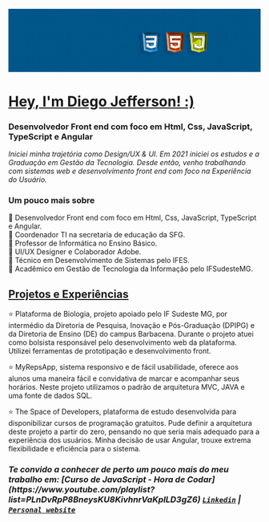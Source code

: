 
![](https://github.com/Diegojfsr/Diegojfsr/blob/main/Imagens/Capa%20Perfil.jpg)

# [Hey, I'm Diego Jefferson! :)](https:)
### Desenvolvedor Front end  com foco em Html, Css, JavaScript, TypeScript e Angular
<!-- <p> More: <a href="https://www.linkedin.com/in/diegojfsr/" rel="nofollow"><code>Linkedin</code></a> | <a href="https://diegojfsr.myportfolio.com/" rel="nofollow"><code>Personal website</code></a> </p> -->

<p><em>
  Iniciei minha trajetória como Design/UX & UI. 
  Em 2021 iniciei os estudos e a Graduação em Gestão da Tecnologia. 
  Desde então, venho trabalhando com sistemas web e desenvolvimento front end com foco na Experiência do Usuário.
</em></p>

### Um pouco mais sobre
  🌠 Desenvolvedor Front end  com foco em Html, Css, JavaScript, TypeScript e Angular. <br>
  🌠 Coordenador TI na secretaria de educação da SFG. <br>
  🌠 Professor de Informática no Ensino Básico. <br>
  🌠 UI/UX Designer e Colaborador Adobe. <br>
  🌠 Técnico em Desenvolvimento de Sistemas pelo IFES. <br>
  🌠 Acadêmico em Gestão de Tecnologia da Informação pelo IFSudesteMG. <br>


## [Projetos e Experiências](https:)

⭐ Plataforma de Biologia, projeto apoiado pelo IF Sudeste MG, por intermédio da Diretoria de Pesquisa, Inovação e Pós-Graduação (DPIPG) e da Diretoria de Ensino (DE) do campus Barbacena. Durante o projeto atuei como bolsista responsável pelo desenvolvimento web da plataforma. Utilizei ferramentas de prototipação e desenvolvimento front. <br>

⭐ MyRepsApp, sistema responsivo e de fácil usabilidade, oferece aos alunos uma maneira fácil e convidativa de marcar e acompanhar seus horários. Neste projeto utilizamos o padrão de arquitetura  MVC, JAVA e uma fonte de dados SQL. <br>

⭐ The Space of Developers, plataforma de estudo desenvolvida para disponibilizar cursos de programação gratuitos. Pude definir a arquitetura deste projeto a partir do zero, pensando no que seria mais adequado para a experiência dos usuários. Minha decisão de usar Angular, trouxe extrema flexibilidade e eficiência para o sistema. <br>

<h3><em>
  Te convido a conhecer de perto um pouco mais do meu trabalho em:
  [Curso de JavaScript - Hora de Codar](https://www.youtube.com/playlist?list=PLnDvRpP8BneysKU8KivhnrVaKpILD3gZ6)
    <a href="https://www.linkedin.com/in/diegojfsr/"><code>Linkedin</code></a> | 
    <a href="https://diegojfsr.myportfolio.com/"><code>Personal website</code></a></li>
</em></h3>



<!--
## [Projetos e Experiências](https:)

<p float="center">
  <a href="https:"> <img src="https://github.com/Diegojfsr/Diegojfsr/blob/main/Imagens/Proj1.jpg" width="250"/></a>
  <a href="https:"> <img src="https://github.com/Diegojfsr/Diegojfsr/blob/main/Imagens/Proj2.jpg" width="250"/></a>
  <a href="https:"> <img src="https://github.com/Diegojfsr/Diegojfsr/blob/main/Imagens/Proj3.jpg" width="250"/></a>
</p>
-->

